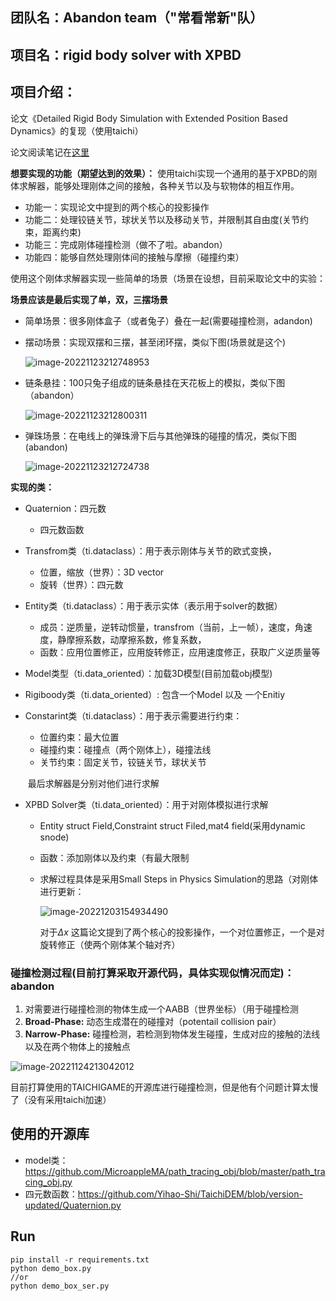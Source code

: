 ## 团队名：Abandon team（"常看常新"队）

## 项目名：rigid body solver with XPBD

## 项目介绍：

论文《Detailed Rigid Body Simulation with Extended Position Based Dynamics》的复现（使用taichi）

论文阅读笔记在[这里](https://www.cnblogs.com/Ligo-Z/p/16921559.html)

**想要实现的功能（期望达到的效果）：**  使用taichi实现一个通用的基于XPBD的刚体求解器，能够处理刚体之间的接触，各种关节以及与软物体的相互作用。

- 功能一：实现论文中提到的两个核心的投影操作
- 功能二：处理铰链关节，球状关节以及移动关节，并限制其自由度(关节约束，距离约束)
- 功能三：完成刚体碰撞检测（做不了啦。abandon）
- 功能四：能够自然处理刚体间的接触与摩擦（碰撞约束）

使用这个刚体求解器实现一些简单的场景（场景在设想，目前采取论文中的实验：

**场景应该是最后实现了单，双，三摆场景**

- 简单场景：很多刚体盒子（或者兔子）叠在一起(需要碰撞检测，adandon)

- 摆动场景：实现双摆和三摆，甚至闭环摆，类似下图(场景就是这个)

  ![image-20221123212748953](https://img2022.cnblogs.com/blog/1656870/202211/1656870-20221123212750831-1757344658.png)

- 链条悬挂：100只兔子组成的链条悬挂在天花板上的模拟，类似下图（abandon）

  ![image-20221123212800311](https://img2022.cnblogs.com/blog/1656870/202211/1656870-20221123212802123-1618061579.png)

- 弹珠场景：在电线上的弹珠滑下后与其他弹珠的碰撞的情况，类似下图(abandon)

  ![image-20221123212724738](https://img2022.cnblogs.com/blog/1656870/202211/1656870-20221123212726614-1777701870.png)

**实现的类：**
- Quaternion：四元数
  - 四元数函数

- Transfrom类（ti.dataclass）：用于表示刚体与关节的欧式变换，
  - 位置，缩放（世界）：3D vector
  - 旋转（世界）：四元数
  
- Entity类（ti.dataclass）：用于表示实体（表示用于solver的数据）
  - 成员：逆质量，逆转动惯量，transfrom（当前，上一帧），速度，角速度，静摩擦系数，动摩擦系数，修复系数，
  - 函数：应用位置修正，应用旋转修正，应用速度修正，获取广义逆质量等
  
- Model类型（ti.data_oriented）：加载3D模型(目前加载obj模型)
  
- Rigiboody类（ti.data_oriented）: 包含一个Model 以及 一个Enitiy
  
- Constarint类（ti.dataclass）：用于表示需要进行约束：

  - 位置约束：最大位置
  - 碰撞约束：碰撞点（两个刚体上），碰撞法线
  - 关节约束：固定关节，铰链关节，球状关节

  ​    最后求解器是分别对他们进行求解

- XPBD Solver类（ti.data_oriented）：用于对刚体模拟进行求解

  - Entity struct Field,Constraint struct  Filed,mat4 field(采用dynamic snode)

  - 函数：添加刚体以及约束（有最大限制

  - 求解过程具体是采用Small Steps in Physics Simulation的思路（对刚体进行更新：

    ![image-20221203154934490](https://img2023.cnblogs.com/blog/1656870/202212/1656870-20221203155140530-631716489.png)

    对于$\Delta x$ 这篇论文提到了两个核心的投影操作，一个对位置修正，一个是对旋转修正（使两个刚体某个轴对齐）

### 碰撞检测过程(目前打算采取开源代码，具体实现似情况而定)：abandon

1. 对需要进行碰撞检测的物体生成一个AABB（世界坐标）（用于碰撞检测
2. **Broad-Phase:**  动态生成潜在的碰撞对（potentail collision pair）
3. **Narrow-Phase:**  碰撞检测，若检测到物体发生碰撞，生成对应的接触的法线以及在两个物体上的接触点

![image-20221124213042012](https://img2022.cnblogs.com/blog/1656870/202211/1656870-20221124213043033-1530754736.png)

目前打算使用的TAICHIGAME的开源库进行碰撞检测，但是他有个问题计算太慢了（没有采用taichi加速）

## 使用的开源库

- model类：https://github.com/MicroappleMA/path_tracing_obj/blob/master/path_tracing_obj.py
- 四元数函数：https://github.com/Yihao-Shi/TaichiDEM/blob/version-updated/Quaternion.py


## Run 

```
pip install -r requirements.txt
python demo_box.py
//or
python demo_box_ser.py
```

